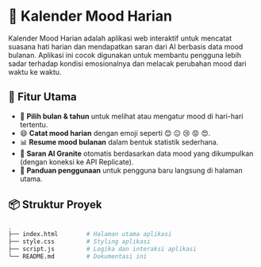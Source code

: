 # 🧠 Kalender Mood Harian

Kalender Mood Harian adalah aplikasi web interaktif untuk mencatat suasana hati harian dan mendapatkan saran dari AI berbasis data mood bulanan. Aplikasi ini cocok digunakan untuk membantu pengguna lebih sadar terhadap kondisi emosionalnya dan melacak perubahan mood dari waktu ke waktu.

## 🌟 Fitur Utama

- 🎯 **Pilih bulan & tahun** untuk melihat atau mengatur mood di hari-hari tertentu.
- 😄 **Catat mood harian** dengan emoji seperti 😊 😐 😢 😡 😍.
- 📊 **Resume mood bulanan** dalam bentuk statistik sederhana.
- 🧠 **Saran AI Granite** otomatis berdasarkan data mood yang dikumpulkan (dengan koneksi ke API Replicate).
- 📖 **Panduan penggunaan** untuk pengguna baru langsung di halaman utama.

## 📦 Struktur Proyek

```bash
.
├── index.html        # Halaman utama aplikasi
├── style.css         # Styling aplikasi
├── script.js         # Logika dan interaksi aplikasi
└── README.md         # Dokumentasi ini
